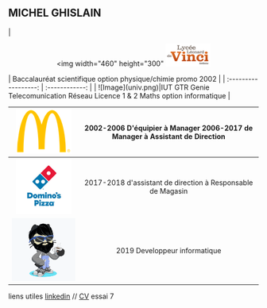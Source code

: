 ## MICHEL GHISLAIN 


| <p align="center">
  <img width="460" height="300" ![Image](lycée.png)
</p> |  Baccalauréat scientifique option physique/chimie promo 2002  |
| :------------------: | :------------: |
| ![Image](univ.png)|IUT GTR Genie Telecomunication Réseau  Licence 1 & 2 Maths option informatique </code></pre>|


|![Image](mc.png)| 2002-2006 D'équipier à Manager 2006-2017 de Manager à Assistant de Direction|
|:-------------:|:--------------------------: |
|![Image](dom.png)|2017-2018 d'assistant de direction à Responsable de Magasin|
|![Image](cat.png)|2019 Developpeur informatique|



liens utiles [linkedin](https://www.linkedin.com/in/ghislain-michel-31b024153/) // [CV](CV_Ghislain_Michel_M2i.docx) essai 7



 
 
